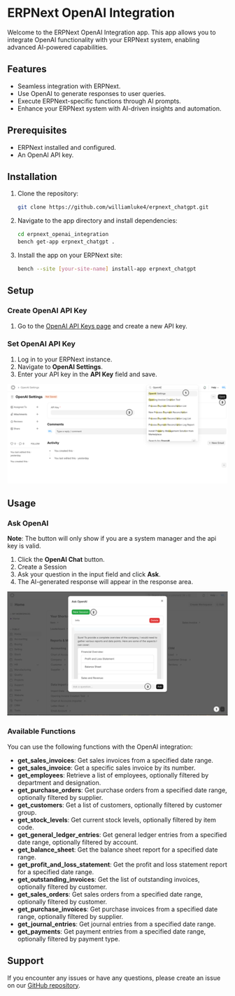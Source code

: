 # ERPNext OpenAI Integration

Welcome to the ERPNext OpenAI Integration app. This app allows you to integrate OpenAI functionality with your ERPNext system, enabling advanced AI-powered capabilities.

## Features

- Seamless integration with ERPNext.
- Use OpenAI to generate responses to user queries.
- Execute ERPNext-specific functions through AI prompts.
- Enhance your ERPNext system with AI-driven insights and automation.

## Prerequisites

- ERPNext installed and configured.
- An OpenAI API key.

## Installation

1. Clone the repository:
   ```bash
   git clone https://github.com/williamluke4/erpnext_chatgpt.git
   ```

2. Navigate to the app directory and install dependencies:
   ```bash
   cd erpnext_openai_integration
   bench get-app erpnext_chatgpt .
   ```

3. Install the app on your ERPNext site:
   ```bash
   bench --site [your-site-name] install-app erpnext_chatgpt
   ```

## Setup

### Create OpenAI API Key

1. Go to the [OpenAI API Keys page](https://platform.openai.com/api-keys) and create a new API key.
   
### Set OpenAI API Key

1. Log in to your ERPNext instance.
2. Navigate to **OpenAI Settings**.
3. Enter your API key in the **API Key** field and save.

![OpenAI API Key](./docs/images/openai-api-key.png)

## Usage

### Ask OpenAI
**Note**: The button will only show if you are a system manager and the api key is valid.

1. Click the **OpenAI Chat** button.
2. Create a Session
3. Ask your question in the input field and click **Ask**.
4. The AI-generated response will appear in the response area.

![Ask OpenAI](./docs/images/usage.png)

### Available Functions

You can use the following functions with the OpenAI integration:

- **get_sales_invoices**: Get sales invoices from a specified date range.
- **get_sales_invoice**: Get a specific sales invoice by its number.
- **get_employees**: Retrieve a list of employees, optionally filtered by department and designation.
- **get_purchase_orders**: Get purchase orders from a specified date range, optionally filtered by supplier.
- **get_customers**: Get a list of customers, optionally filtered by customer group.
- **get_stock_levels**: Get current stock levels, optionally filtered by item code.
- **get_general_ledger_entries**: Get general ledger entries from a specified date range, optionally filtered by account.
- **get_balance_sheet**: Get the balance sheet report for a specified date range.
- **get_profit_and_loss_statement**: Get the profit and loss statement report for a specified date range.
- **get_outstanding_invoices**: Get the list of outstanding invoices, optionally filtered by customer.
- **get_sales_orders**: Get sales orders from a specified date range, optionally filtered by customer.
- **get_purchase_invoices**: Get purchase invoices from a specified date range, optionally filtered by supplier.
- **get_journal_entries**: Get journal entries from a specified date range.
- **get_payments**: Get payment entries from a specified date range, optionally filtered by payment type.

## Support

If you encounter any issues or have any questions, please create an issue on our [GitHub repository](https://github.com/your-repo/erpnext_openai_integration/issues).


